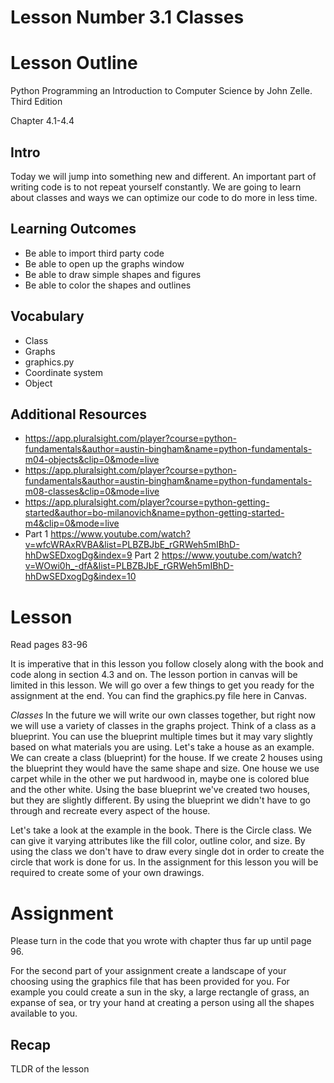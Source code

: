 # Lesson Number 3.1 Classes

# Lesson Outline #

Python Programming an Introduction to Computer Science by John Zelle. Third Edition

Chapter 4.1-4.4

## Intro ##

Today we will jump into something new and different. An important part of writing code is to not repeat yourself constantly. We are going to learn about classes and ways we can optimize our code to do more in less time.

## Learning Outcomes ##

- Be able to import third party code
- Be able to open up the graphs window
- Be able to draw simple shapes and figures
- Be able to color the shapes and outlines

## Vocabulary ##

- Class
- Graphs
- graphics.py
- Coordinate system
- Object

## Additional Resources ##

- https://app.pluralsight.com/player?course=python-fundamentals&author=austin-bingham&name=python-fundamentals-m04-objects&clip=0&mode=live
- https://app.pluralsight.com/player?course=python-fundamentals&author=austin-bingham&name=python-fundamentals-m08-classes&clip=0&mode=live
- https://app.pluralsight.com/player?course=python-getting-started&author=bo-milanovich&name=python-getting-started-m4&clip=0&mode=live
- Part 1 https://www.youtube.com/watch?v=wfcWRAxRVBA&list=PLBZBJbE_rGRWeh5mIBhD-hhDwSEDxogDg&index=9 Part 2 https://www.youtube.com/watch?v=WOwi0h_-dfA&list=PLBZBJbE_rGRWeh5mIBhD-hhDwSEDxogDg&index=10

# Lesson #

Read pages 83-96

It is imperative that in this lesson you follow closely along with the book and code along in section 4.3 and on. The lesson portion in canvas will be limited in this lesson. We will go over a few things to get you ready for the assignment at the end. You can find the graphics.py file here in Canvas.

*Classes* In the future we will write our own classes together, but right now we will use a variety of classes in the graphs project. Think of a class as a blueprint. You can use the blueprint multiple times but it may vary slightly based on what materials you are using. Let's take a house as an example. We can create a class (blueprint) for the house. If we create 2 houses using the blueprint they would have the same shape and size. One house we use carpet while in the other we put hardwood in, maybe one is colored blue and the other white. Using the base blueprint we've created two houses, but they are slightly different. By using the blueprint we didn't have to go through and recreate every aspect of the house. 

Let's take a look at the example in the book. There is the Circle class. We can give it varying attributes like the fill color, outline color, and size. By using the class we don't have to draw every single dot in order to create the circle that work is done for us. In the assignment for this lesson you will be required to create some of your own drawings.


# Assignment #

Please turn in the code that you wrote with chapter thus far up until page 96.

For the second part of your assignment create a landscape of your choosing using the graphics file that has been provided for you. For example you could create a sun in the sky, a large rectangle of grass, an expanse of sea, or try your hand at creating a person using all the shapes available to you. 

## Recap ##

TLDR of the lesson
